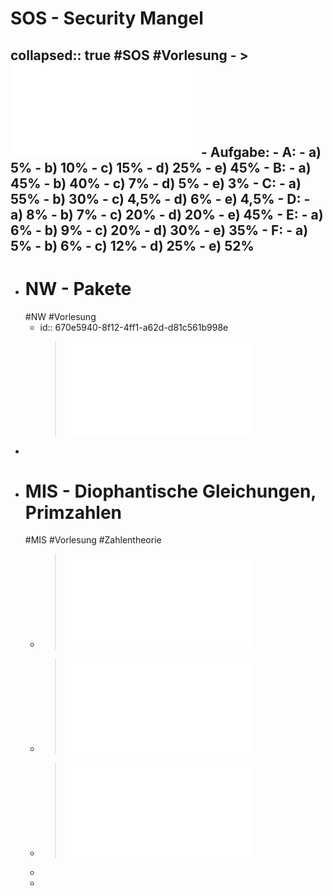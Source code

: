# SOS - Security Mangel
collapsed:: true
#SOS #Vorlesung
	- > ![Folien Kapitel 2](../assets/02-Grundlagen_1728457354251_0.pdf)
	- Aufgabe:
		- A:
			- a) 5%
			- b) 10%
			- c) 15%
			- d) 25%
			- e) 45%
		- B:
			- a) 45%
			- b) 40%
			- c) 7%
			- d) 5%
			- e) 3%
		- C:
			- a) 55%
			- b) 30%
			- c) 4,5%
			- d) 6%
			- e) 4,5%
		- D:
			- a) 8%
			- b) 7%
			- c) 20%
			- d) 20%
			- e) 45%
		- E:
			- a) 6%
			- b) 9%
			- c) 20%
			- d) 30%
			- e) 35%
		- F:
			- a) 5%
			- b) 6%
			- c) 12%
			- d) 25%
			- e) 52%
-
- # NW - Pakete
  #NW #Vorlesung
	- id:: 670e5940-8f12-4ff1-a62d-d81c561b998e
	  > ![Folien Kapitel 1](../assets/FFI_NW_Kapitel1_1728302756374_0.pdf)
-
- # MIS - Diophantische Gleichungen, Primzahlen
  #MIS #Vorlesung #Zahlentheorie
	- > ![Folien Zahlentheorie](../assets/THI_CSI_INF_B3_AngewandteMathematik_Anteil_Zahlentheorie_WiSe_2024_2025ver0_900_zweiFolien_1727790867266_0.pdf)
	- > ![Diophantische Gleichungen Übung](../assets/Diophantische_Gleichungen_Ubung_1729006673021_0.pdf)
	- > ![Beweise Primzahlen](../assets/Diophantische_Gleichungen_1729006764275_0.pdf)
	-
	-